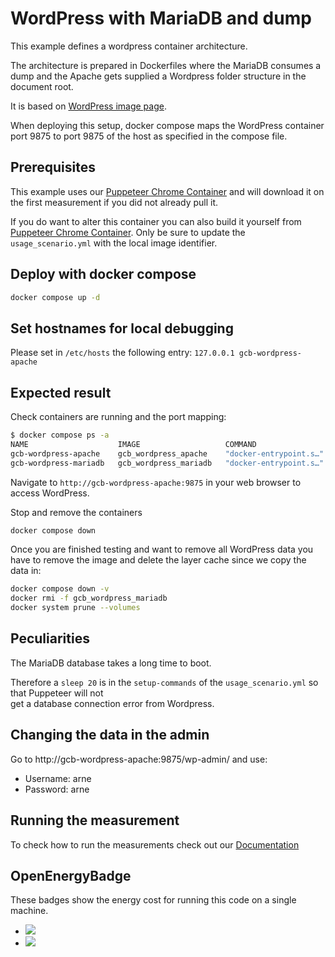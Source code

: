 # WordPress with MariaDB and dump

This example defines a wordpress container architecture.

The architecture is prepared in Dockerfiles where the MariaDB consumes a dump
and the Apache gets supplied a Wordpress folder structure in the document root.

It is based on [WordPress image page](https://hub.docker.com/_/wordpress).

When deploying this setup, docker compose maps the WordPress container port 9875 to
port 9875 of the host as specified in the compose file.

## Prerequisites

This example uses our [Puppeteer Chrome Container](https://hub.docker.com/r/greencoding/puppeteer-chrome) and will download
it on the first measurement if you did not already pull it.

If you do want to alter this container you can also build it yourself from [Puppeteer Chrome Container](https://github.com/green-coding-berlin/example-applications/tree/main/puppeteer-chrome).
Only be sure to update the `usage_scenario.yml` with the local image identifier.

## Deploy with docker compose

``` bash
docker compose up -d
```

## Set hostnames for local debugging

Please set in `/etc/hosts` the following entry:
`127.0.0.1 gcb-wordpress-apache`

## Expected result

Check containers are running and the port mapping:

``` bash
$ docker compose ps -a
NAME                    IMAGE                   COMMAND                  SERVICE                CREATED              STATUS              PORTS
gcb-wordpress-apache    gcb_wordpress_apache    "docker-entrypoint.s…"   gcb-wordpress-apache   About a minute ago   Up 4 seconds        80/tcp, 0.0.0.0:9875->9875/tcp, :::9875->9875/tcp
gcb-wordpress-mariadb   gcb_wordpress_mariadb   "docker-entrypoint.s…"   gcb-wordpress-mariadb   7 minutes ago        Up 7 seconds        3306/tcp
```

Navigate to `http://gcb-wordpress-apache:9875` in your web browser to access WordPress.

Stop and remove the containers

``` bash
docker compose down
```

Once you are finished testing and want to remove all WordPress data you have to remove the image and delete the layer cache since we copy the data in:

``` bash
docker compose down -v
docker rmi -f gcb_wordpress_mariadb
docker system prune --volumes
```

## Peculiarities

The MariaDB database takes a long time to boot.

Therefore a `sleep 20` is in the `setup-commands` of the `usage_scenario.yml` so that Puppeteer will not  
get a database connection error from Wordpress.

## Changing the data in the admin

Go to http://gcb-wordpress-apache:9875/wp-admin/ and use:
- Username: arne
- Password: arne

## Running the measurement

To check how to run the measurements check out our [Documentation](https://docs.green-coding.berlin)

## OpenEnergyBadge
These badges show the energy cost for running this code on a single machine.

- <a href="https://metrics.green-coding.berlin/stats.html?id=42a532c6-494c-4873-a288-dc9ef3d43a59"><img src="https://api.green-coding.berlin/v1/badge/single/42a532c6-494c-4873-a288-dc9ef3d43a59?metric=ml-estimated"></a>
- <a href="https://metrics.green-coding.berlin/stats.html?id=42a532c6-494c-4873-a288-dc9ef3d43a59"><img src="https://api.green-coding.berlin/v1/badge/single/42a532c6-494c-4873-a288-dc9ef3d43a59?metric=RAPL"></a>



